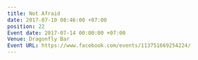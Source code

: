 ```yaml
---
title: Not Afraid
date: 2017-07-10 08:46:00 +07:00
position: 22
Event date: 2017-07-14 00:00:00 +07:00
Venue: Dragonfly Bar
Event URL: https://www.facebook.com/events/113751669254224/
---
```


